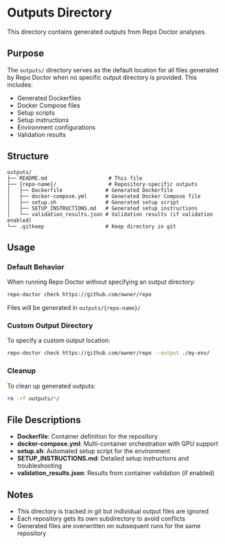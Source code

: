 # Outputs Directory

This directory contains generated outputs from Repo Doctor analyses.

## Purpose

The `outputs/` directory serves as the default location for all files generated by Repo Doctor when no specific output directory is provided. This includes:

- Generated Dockerfiles
- Docker Compose files
- Setup scripts
- Setup instructions
- Environment configurations
- Validation results

## Structure

```
outputs/
├── README.md                    # This file
├── {repo-name}/                 # Repository-specific outputs
│   ├── Dockerfile              # Generated Dockerfile
│   ├── docker-compose.yml      # Generated Docker Compose file
│   ├── setup.sh                # Generated setup script
│   ├── SETUP_INSTRUCTIONS.md   # Generated setup instructions
│   └── validation_results.json # Validation results (if validation enabled)
└── .gitkeep                    # Keep directory in git
```

## Usage

### Default Behavior
When running Repo Doctor without specifying an output directory:
```bash
repo-doctor check https://github.com/owner/repo
```
Files will be generated in `outputs/{repo-name}/`

### Custom Output Directory
To specify a custom output location:
```bash
repo-doctor check https://github.com/owner/repo --output ./my-env/
```

### Cleanup
To clean up generated outputs:
```bash
rm -rf outputs/*/
```

## File Descriptions

- **Dockerfile**: Container definition for the repository
- **docker-compose.yml**: Multi-container orchestration with GPU support
- **setup.sh**: Automated setup script for the environment
- **SETUP_INSTRUCTIONS.md**: Detailed setup instructions and troubleshooting
- **validation_results.json**: Results from container validation (if enabled)

## Notes

- This directory is tracked in git but individual output files are ignored
- Each repository gets its own subdirectory to avoid conflicts
- Generated files are overwritten on subsequent runs for the same repository
